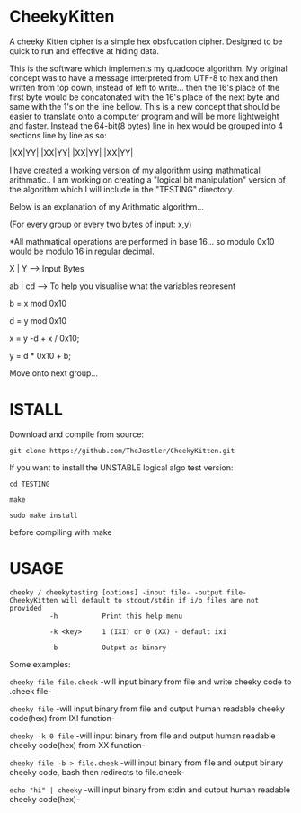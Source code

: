 # CheekyKitten
A cheeky Kitten cipher is a simple hex obsfucation cipher. Designed to be quick to run and effective at hiding data.

This is the software which implements my quadcode algorithm. My original concept was to have a message interpreted from UTF-8 to hex and then written from top down, instead of left to write... then the 16's place of the first byte would be concatonated with the 16's place of the next byte and same with the 1's on the line bellow. This is a new concept that should be easier to translate onto a computer program and will be more lightweight and faster. Instead the 64-bit(8 bytes) line in hex would be grouped into 4 sections line by line as so:

|XX|YY| |XX|YY| |XX|YY| |XX|YY|

I have created a working version of my algorithm using mathmatical arithmatic.. I am working on creating a "logical bit manipulation" version of the algorithm which I will include in the "TESTING" directory.

Below is an explanation of my Arithmatic algorithm... 

(For every group or every two bytes of input: x,y)

*All mathmatical operations are performed in base 16... so modulo 0x10 would be modulo 16 in regular decimal.

 X | Y --> Input Bytes

ab | cd --> To help you visualise what the variables represent

b = x mod 0x10

d = y mod 0x10

x = y -d + x / 0x10;

y = d * 0x10 + b;

Move onto next group...

# ISTALL

Download and compile from source: 

`git clone https://github.com/TheJostler/CheekyKitten.git`

If you want to install the UNSTABLE logical algo test version:

`cd TESTING`

`make`

`sudo make install`


before compiling with make

# USAGE
 
    cheeky / cheekytesting [options] -input file- -output file-
    CheekyKitten will default to stdout/stdin if i/o files are not provided
              -h           Print this help menu

              -k <key>     1 (IXI) or 0 (XX) - default ixi
 
              -b           Output as binary 
 
Some examples:

`cheeky file file.cheek`       -will input binary from file and write cheeky code to .cheek file-

`cheeky file`                  -will input binary from file and output human readable cheeky code(hex) from IXI function-

`cheeky -k 0 file`             -will input binary from file and output human readable cheeky code(hex) from  XX function-

`cheeky file -b > file.cheek`  -will input binary from file and output binary cheeky code, bash then redirects to file.cheek-

`echo "hi" | cheeky`           -will input binary from stdin and output human readable cheeky code(hex)-
